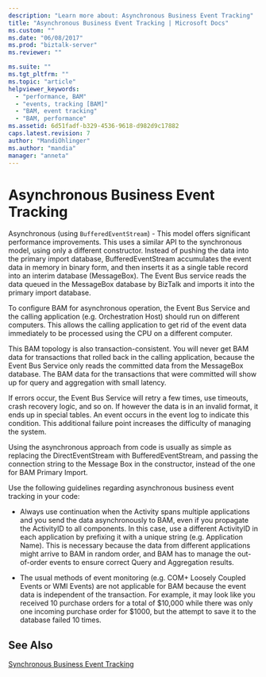 ```yaml
---
description: "Learn more about: Asynchronous Business Event Tracking"
title: "Asynchronous Business Event Tracking | Microsoft Docs"
ms.custom: ""
ms.date: "06/08/2017"
ms.prod: "biztalk-server"
ms.reviewer: ""

ms.suite: ""
ms.tgt_pltfrm: ""
ms.topic: "article"
helpviewer_keywords: 
  - "performance, BAM"
  - "events, tracking [BAM]"
  - "BAM, event tracking"
  - "BAM, performance"
ms.assetid: 6d51fadf-b329-4536-9618-d982d9c17882
caps.latest.revision: 7
author: "MandiOhlinger"
ms.author: "mandia"
manager: "anneta"
---
```

# Asynchronous Business Event Tracking
Asynchronous (using `BufferedEventStream`) - This model offers significant performance improvements. This uses a similar API to the synchronous model, using only a different constructor. Instead of pushing the data into the primary import database, BufferedEventStream accumulates the event data in memory in binary form, and then inserts it as a single table record into an interim database (MessageBox). The Event Bus service reads the data queued in the MessageBox database by BizTalk and imports it into the primary import database.  
  
 To configure BAM for asynchronous operation, the Event Bus Service and the calling application (e.g. Orchestration Host) should run on different computers. This allows the calling application to get rid of the event data immediately to be processed using the CPU on a different computer.  
  
 This BAM topology is also transaction-consistent. You will never get BAM data for transactions that rolled back in the calling application, because the Event Bus Service only reads the committed data from the MessageBox database. The BAM data for the transactions that were committed will show up for query and aggregation with small latency.  
  
 If errors occur, the Event Bus Service will retry a few times, use timeouts, crash recovery logic, and so on. If however the data is in an invalid format, it ends up in special tables. An event occurs in the event log to indicate this condition. This additional failure point increases the difficulty of managing the system.  
  
 Using the asynchronous approach from code is usually as simple as replacing the DirectEventStream with BufferedEventStream, and passing the connection string to the Message Box in the constructor, instead of the one for BAM Primary Import.  
  
 Use the following guidelines regarding asynchronous business event tracking in your code:  
  
-   Always use continuation when the Activity spans multiple applications and you send the data asynchronously to BAM, even if you propagate the ActivityID to all components. In this case, use a different ActivityID in each application by prefixing it with a unique string (e.g. Application Name). This is necessary because the data from different applications might arrive to BAM in random order, and BAM has to manage the out-of-order events to ensure correct Query and Aggregation results.  
  
-   The usual methods of event monitoring (e.g. COM+ Loosely Coupled Events or WMI Events) are not applicable for BAM because the event data is independent of the transaction. For example, it may look like you received 10 purchase orders for a total of $10,000 while there was only one incoming purchase order for $1000, but the attempt to save it to the database failed 10 times.  
  
## See Also  

 [Synchronous Business Event Tracking](../core/synchronous-business-event-tracking.md)
